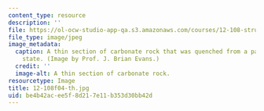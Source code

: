 ```yaml
---
content_type: resource
description: ''
file: https://ol-ocw-studio-app-qa.s3.amazonaws.com/courses/12-108-structure-of-earth-materials-fall-2004/be4b42acee5f8d217e11b353d30bb42d_12-108f04-th.jpg
file_type: image/jpeg
image_metadata:
  caption: A thin section of carbonate rock that was quenched from a partially molten
    state. (Image by Prof. J. Brian Evans.)
  credit: ''
  image-alt: A thin section of carbonate rock.
resourcetype: Image
title: 12-108f04-th.jpg
uid: be4b42ac-ee5f-8d21-7e11-b353d30bb42d
---
```

